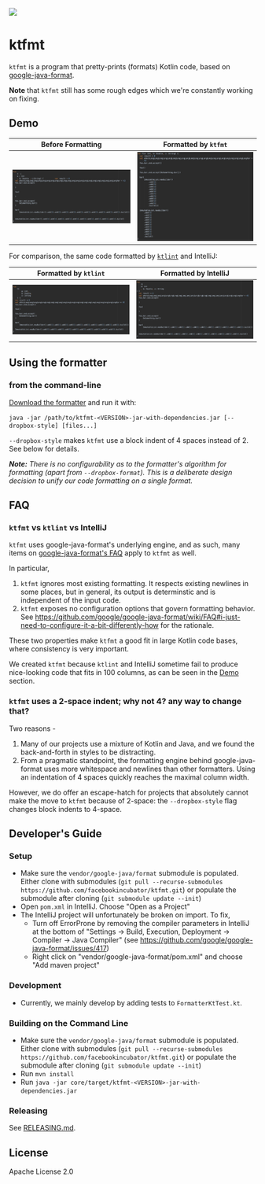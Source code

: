 [![](https://github.com/facebookincubator/ktfmt/workflows/build/badge.svg)](https://github.com/facebookincubator/ktfmt/actions?query=workflow%3Abuild)

# ktfmt

`ktfmt` is a program that pretty-prints (formats) Kotlin code, based on [google-java-format](https://github.com/google/google-java-format).

**Note** that `ktfmt` still has some rough edges which we're constantly working on fixing.

## Demo

|Before Formatting| Formatted by `ktfmt`| 
| ---- | ---- |
| ![Original](docs/images/before.png) | ![ktfmt](docs/images/ktfmt.png) |

For comparison, the same code formatted by [`ktlint`](https://github.com/pinterest/ktlint) and IntelliJ:

| Formatted by `ktlint`|Formatted by IntelliJ|
| ------ | --------|
| ![ktlint](docs/images/ktlint.png) | ![IntelliJ](docs/images/intellij.png) |

## Using the formatter

### from the command-line

[Download the formatter](https://github.com/facebookincubator/ktfmt/releases)
and run it with:

```
java -jar /path/to/ktfmt-<VERSION>-jar-with-dependencies.jar [--dropbox-style] [files...]
```

`--dropbox-style` makes `ktfmt` use a block indent of 4 spaces instead of 2. See below for details.

***Note:*** *There is no configurability as to the formatter's algorithm for
formatting (apart from `--dropbox-format`). This is a deliberate design decision to unify our code
formatting on a single format.*

## FAQ

### `ktfmt` vs `ktlint` vs IntelliJ

`ktfmt` uses google-java-format's underlying engine, and as such, many items on [google-java-format's FAQ](https://github.com/google/google-java-format/wiki/FAQ) apply to `ktfmt` as well.

In particular,
1. `ktfmt` ignores most existing formatting. It respects existing newlines in some places, but in general, its output is determinstic and is independent of the input code.
2. `ktfmt` exposes no configuration options that govern formatting behavior. See https://github.com/google/google-java-format/wiki/FAQ#i-just-need-to-configure-it-a-bit-differently-how for the rationale.

These two properties make `ktfmt` a good fit in large Kotlin code bases, where consistency is very important.

We created `ktfmt` because `ktlint` and IntelliJ sometime fail to produce nice-looking code that fits in 100 columns, as can be seen in the [Demo](README.md#Demo) section.

### `ktfmt` uses a 2-space indent; why not 4? any way to change that?

Two reasons -
1. Many of our projects use a mixture of Kotlin and Java, and we found the back-and-forth in styles to be distracting.
2. From a pragmatic standpoint, the formatting engine behind google-java-format uses more whitespace and newlines than other formatters. Using an indentation of 4 spaces quickly reaches the maximal column width.

However, we do offer an escape-hatch for projects that absolutely cannot make the move to `ktfmt` because of 2-space: the `--dropbox-style` flag changes block indents to 4-space.

## Developer's Guide

### Setup

* Make sure the `vendor/google-java/format` submodule is populated. Either clone with submodules (`git pull --recurse-submodules https://github.com/facebookincubator/ktfmt.git`) or populate the submodule after cloning (`git submodule update --init`)
* Open `pom.xml` in IntelliJ. Choose "Open as a Project"
* The IntelliJ project will unfortunately be broken on import. To fix,
    * Turn off ErrorProne by removing the compiler parameters in IntelliJ at the bottom of "Settings -> Build, Execution, Deployment -> Compiler -> Java Compiler" (see https://github.com/google/google-java-format/issues/417)
    * Right click on "vendor/google-java-format/pom.xml" and choose "Add maven project"    

### Development

* Currently, we mainly develop by adding tests to `FormatterKtTest.kt`.

### Building on the Command Line

* Make sure the `vendor/google-java/format` submodule is populated. Either clone with submodules (`git pull --recurse-submodules https://github.com/facebookincubator/ktfmt.git`) or populate the submodule after cloning (`git submodule update --init`)
* Run `mvn install`
* Run `java -jar core/target/ktfmt-<VERSION>-jar-with-dependencies.jar`

### Releasing

See [RELEASING.md](RELEASING.md).

## License

Apache License 2.0

